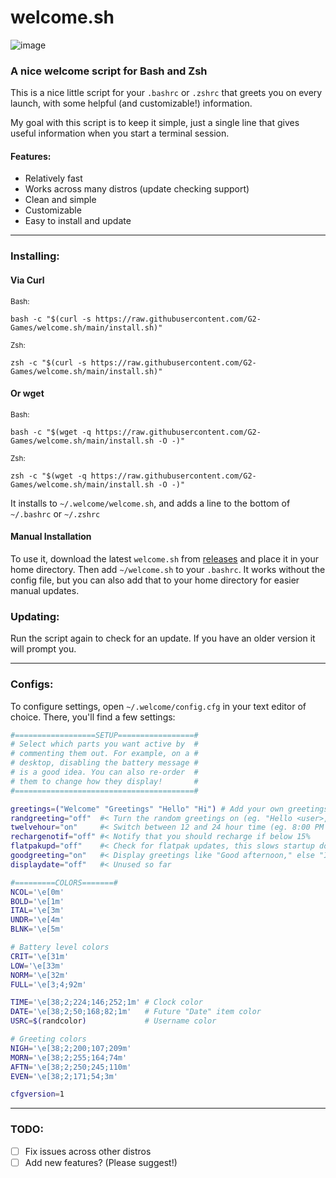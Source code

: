# welcome.sh
![image](https://user-images.githubusercontent.com/72430668/190891298-c08c8ad8-9270-4549-b3ae-85e48ae2748b.png)

### A nice welcome script for Bash and Zsh
This is a nice little script for your `.bashrc` or `.zshrc` that greets you on every launch, with some helpful (and customizable!) information.

My goal with this script is to keep it simple, just a single line that gives useful information when you start a terminal session.

#### Features:
- Relatively fast
- <span title="Please let me know of other things to support!">Works across many distros (update checking support)</span>
- Clean and simple
- Customizable
- Easy to install and update
<hr>

### Installing:
#### Via Curl
<sub>Bash:</sub>
```
bash -c "$(curl -s https://raw.githubusercontent.com/G2-Games/welcome.sh/main/install.sh)"
``` 
<sub>Zsh:</sub>
```
zsh -c "$(curl -s https://raw.githubusercontent.com/G2-Games/welcome.sh/main/install.sh)"
```
#### Or wget
<sub>Bash:</sub>
```
bash -c "$(wget -q https://raw.githubusercontent.com/G2-Games/welcome.sh/main/install.sh -O -)"
```
<sub>Zsh:</sub>
```
zsh -c "$(wget -q https://raw.githubusercontent.com/G2-Games/welcome.sh/main/install.sh -O -)"
```

It installs to `~/.welcome/welcome.sh`, and adds a line to the bottom of `~/.bashrc` or `~/.zshrc`

#### Manual Installation
To use it, download the latest `welcome.sh` from <a href="https://github.com/G2-Games/welcome.sh/releases">releases</a> and place it in your home directory. Then add `~/welcome.sh` to your `.bashrc`. It works without the config file, but you can also add that to your home directory for easier manual updates.

### Updating:
Run the script again to check for an update. If you have an older version it will prompt you.

<hr>

### Configs:
To configure settings, open `~/.welcome/config.cfg` in your text editor of choice. There, you'll find a few settings:

```bash
#==================SETUP=================#
# Select which parts you want active by  #
# commenting them out. For example, on a #
# desktop, disabling the battery message #
# is a good idea. You can also re-order  #
# them to change how they display!       #
#========================================#

greetings=("Welcome" "Greetings" "Hello" "Hi") # Add your own greetings!
randgreeting="off"  #< Turn the random greetings on (eg. "Hello <user>, Hi <user>")
twelvehour="on"     #< Switch between 12 and 24 hour time (eg. 8:00 PM vs 20:00)
rechargenotif="off" #< Notify that you should recharge if below 15%
flatpakupd="off"    #< Check for flatpak updates, this slows startup down A LOT
goodgreeting="on"   #< Display greetings like "Good afternoon," else "It's afternoon"
displaydate="off"   #< Unused so far

#=========COLORS=======#
NCOL='\e[0m'
BOLD='\e[1m'
ITAL='\e[3m'
UNDR='\e[4m'
BLNK='\e[5m'

# Battery level colors
CRIT='\e[31m'
LOW='\e[33m'
NORM='\e[32m'
FULL='\e[3;4;92m'

TIME='\e[38;2;224;146;252;1m' # Clock color
DATE='\e[38;2;50;168;82;1m'   # Future "Date" item color
USRC=$(randcolor)             # Username color

# Greeting colors
NIGH='\e[38;2;200;107;209m'
MORN='\e[38;2;255;164;74m'
AFTN='\e[38;2;250;245;110m'
EVEN='\e[38;2;171;54;3m'

cfgversion=1
```
<hr>

### TODO:
- [ ] Fix issues across other distros
- [ ] Add new features? (Please suggest!)
